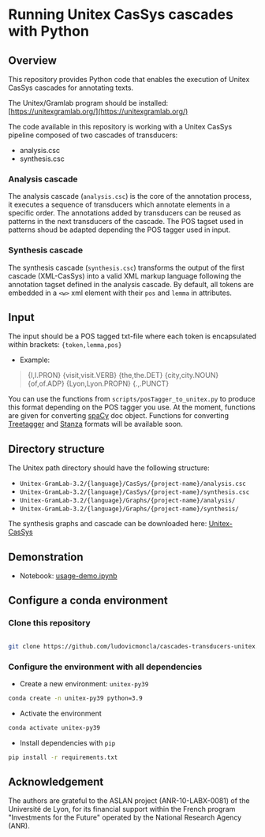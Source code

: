 # Running Unitex CasSys cascades with Python

## Overview

This repository provides Python code that enables the execution of Unitex CasSys cascades for annotating texts.

The Unitex/Gramlab program should be installed: [https://unitexgramlab.org/](https://unitexgramlab.org/)



The code available in this repository is working with a Unitex CasSys pipeline composed of two cascades of transducers:
* analysis.csc
* synthesis.csc


### Analysis cascade

The analysis cascade (`analysis.csc`) is the core of the annotation process, it executes a sequence of transducers which annotate elements in a specific order. The annotations added by transducers can be reused as patterns in the next transducers of the cascade.
The POS tagset used in patterns shoud be adapted depending the POS tagger used in input. 


### Synthesis cascade

The synthesis cascade (`synthesis.csc`) transforms the output of the first cascade (XML-CasSys) into a valid XML markup language following the annotation tagset defined in the analysis cascade. By default, all tokens are embedded in a `<w>` xml element with their `pos` and `lemma` in attributes. 


## Input

The input should be a POS tagged txt-file where each token is encapsulated within brackets: `{token,lemma,pos}`

* Example:
> {I,I.PRON} {visit,visit.VERB} {the,the.DET} {city,city.NOUN} {of,of.ADP} {Lyon,Lyon.PROPN} {.,.PUNCT}

You can use the functions from `scripts/posTagger_to_unitex.py` to produce this format depending on the POS tagger you use. At the moment, functions are given for converting [spaCy](https://spacy.io) doc object. 
Functions for converting [Treetagger](https://www.cis.uni-muenchen.de/~schmid/tools/TreeTagger/) and [Stanza](https://stanfordnlp.github.io/stanza/) formats will be available soon.


## Directory structure

The Unitex path directory should have the following structure:

* `Unitex-GramLab-3.2/{language}/CasSys/{project-name}/analysis.csc`
* `Unitex-GramLab-3.2/{language}/CasSys/{project-name}/synthesis.csc`
* `Unitex-GramLab-3.2/{language}/Graphs/{project-name}/analysis/`
* `Unitex-GramLab-3.2/{language}/Graphs/{project-name}/synthesis/`

The synthesis graphs and cascade can be downloaded here: [Unitex-CasSys](./Unitex-CasSys)


## Demonstration

* Notebook: [usage-demo.ipynb](usage-demo.ipynb) 



## Configure a conda environment

### Clone this repository

```bash

git clone https://github.com/ludovicmoncla/cascades-transducers-unitex.git
```

### Configure the environment with all dependencies

* Create a new environment: `unitex-py39`

```bash
conda create -n unitex-py39 python=3.9
```

* Activate the environment

```bash
conda activate unitex-py39
```

* Install dependencies with `pip`

```bash
pip install -r requirements.txt
```


## Acknowledgement

The authors are grateful to the ASLAN project (ANR-10-LABX-0081) of the Université de Lyon, for its financial support within the French program "Investments for the Future" operated by the National Research Agency (ANR).
